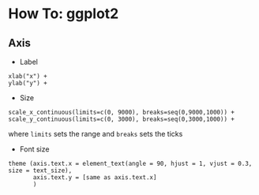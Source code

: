 # How To: ggplot2

## Axis 

- Label 
```
xlab("x") +
ylab("y") +
``` 

- Size  
```
scale_x_continuous(limits=c(0, 9000), breaks=seq(0,9000,1000)) +
scale_y_continuous(limits=c(0, 3000), breaks=seq(0,3000,1000)) +
```
where `limits` sets the range and `breaks` sets the ticks

- Font size  
```
theme (axis.text.x = element_text(angle = 90, hjust = 1, vjust = 0.3, size = text_size), 
       axis.text.y = [same as axis.text.x]
       ) 
```

